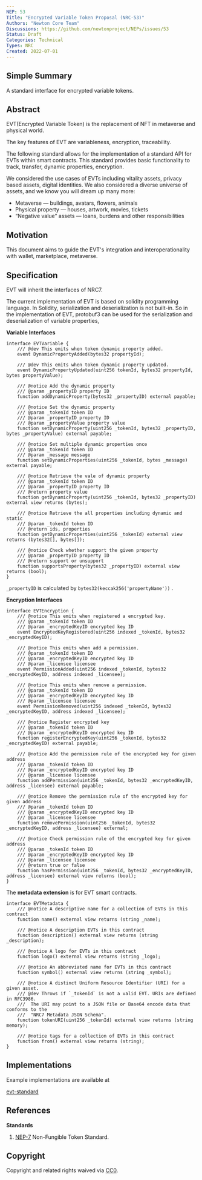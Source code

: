 ```yaml
---
NEP: 53
Title: "Encrypted Variable Token Proposal (NRC-53)"
Authors: "Newton Core Team"
Discussions: https://github.com/newtonproject/NEPs/issues/53
Status: Draft
Categories: Technical
Types: NRC
Created: 2022-07-01
---
```


## Simple Summary

A standard interface for encrypted variable tokens.

## Abstract

EVT(Encrypted Variable Token) is the replacement of NFT in metaverse and physical world.

The key features of EVT are variableness, encryption, traceability. 

The following standard allows for the implementation of a standard API for EVTs within smart contracts. This standard provides basic functionality to track, transfer, dynamic properties, encryption. 

We considered the use cases of EVTs including vitality assets, privacy based assets, digital identities. We also considered a diverse universe of assets, and we know you will dream up many more:

- Metaverse — buildings, avatars, flowers, animals
- Physical property — houses, artwork, movies, tickets
- “Negative value” assets — loans, burdens and other responsibilities

## Motivation

This document aims to guide the EVT's integration and interoperationality with wallet, marketplace, metaverse.

## Specification

EVT will inherit the interfaces of NRC7.

The current implementation of EVT is based on solidity programming language. In Solidity, serialization and deserialization is not built-in. So in the implementation of EVT, protobuf3 can be used for the serialization and deserialization of variable properties,

**Variable Interfaces**

```solidity
interface EVTVariable {
    /// @dev This emits when token dynamic property added.
    event DynamicPropertyAdded(bytes32 propertyId);
    
    /// @dev This emits when token dynamic property updated.
    event DynamicPropertyUpdated(uint256 tokenId, bytes32 propertyId, bytes propertyValue);

    /// @notice Add the dynamic property
    /// @param _propertyID property ID
    function addDynamicProperty(bytes32 _propertyID) external payable;

    /// @notice Set the dynamic property
    /// @param _tokenId token ID
    /// @param _propertyID property ID
    /// @param _propertyValue property value
    function setDynamicProperty(uint256 _tokenId, bytes32 _propertyID, bytes _propertyValue) external payable;

    /// @notice Set multiple dynamic properties once
    /// @param _tokenId token ID
    /// @param _message message
    function setDynamicProperties(uint256 _tokenId, bytes _message) external payable;

    /// @notice Retrieve the vale of dynamic property
    /// @param _tokenId token ID
    /// @param _propertyID property ID
    /// @return property value
    function getDynamicProperty(uint256 _tokenId, bytes32 _propertyID) external view returns (bytes);

    /// @notice Retrieve the all properties including dynamic and static
    /// @param _tokenId token ID
    /// @return ids, properties
    function getDynamicProperties(uint256 _tokenId) external view returns (bytes32[], bytes[]);

    /// @notice Check whether support the given property
    /// @param _propertyID property ID
    /// @return support or unsupport
    function supportsProperty(bytes32 _propertyID) external view returns (bool);
}
```

`_propertyID` is calculated by `bytes32(keccak256('propertyName'))` .

**Encryption Interfaces**

```solidity
interface EVTEncryption {
​    /// @notice This emits when registered a encrypted key.
​    /// @param _tokenId token ID
​    /// @param _encryptedKeyID encrypted key ID
​    event EncryptedKeyRegistered(uint256 indexed _tokenId, bytes32 _encryptedKeyID);

    /// @notice This emits when add a permission.
​    /// @param _tokenId token ID
​    /// @param _encryptedKeyID encrypted key ID
​    /// @param _licensee licensee
​    event PermissionAdded(uint256 indexed _tokenId, bytes32 _encryptedKeyID, address indexed _licensee);

    /// @notice This emits when remove a permission.
​    /// @param _tokenId token ID
​    /// @param _encryptedKeyID encrypted key ID
​    /// @param _licensee licensee
​    event PermissionRemoved(uint256 indexed _tokenId, bytes32 _encryptedKeyID, address indexed _licensee);

    /// @notice Register encrypted key
    /// @param _tokenId token ID
    /// @param _encryptedKeyID encrypted key ID
    function registerEncryptedKey(uint256 _tokenId, bytes32 _encryptedKeyID) external payable;

    /// @notice Add the permission rule of the encrypted key for given address
    /// @param _tokenId token ID
    /// @param _encryptedKeyID encrypted key ID
    /// @param _licensee licensee
    function addPermission(uint256 _tokenId, bytes32 _encryptedKeyID, address _licensee) external payable;

    /// @notice Remove the permission rule of the encrypted key for given address
    /// @param _tokenId token ID
    /// @param _encryptedKeyID encrypted key ID
    /// @param _licensee licensee
    function removePermission(uint256 _tokenId, bytes32 _encryptedKeyID, address _licensee) external;

    /// @notice Check permission rule of the encrypted key for given address
    /// @param _tokenId token ID
    /// @param _encryptedKeyID encrypted key ID
    /// @param _licensee licensee
    /// @return true or false
    function hasPermission(uint256 _tokenId, bytes32 _encryptedKeyID, address _licensee) external view returns (bool);
}
```

The **metadata extension** is for EVT smart contracts.

```solidity
interface EVTMetadata {
    /// @notice A descriptive name for a collection of EVTs in this contract
    function name() external view returns (string _name);

    /// @notice A description EVTs in this contract
    function description() external view returns (string _description);

    /// @notice A logo for EVTs in this contract
    function logo() external view returns (string _logo);

    /// @notice An abbreviated name for EVTs in this contract
    function symbol() external view returns (string _symbol);

    /// @notice A distinct Uniform Resource Identifier (URI) for a given asset.
    /// @dev Throws if `_tokenId` is not a valid EVT. URIs are defined in RFC3986. 
    ///  The URI may point to a JSON file or Base64 encode data that conforms to the
    ///  "NRC7 Metadata JSON Schema".
    function tokenURI(uint256 _tokenId) external view returns (string memory);

    /// @notice tags for a collection of EVTs in this contract
    function from() external view returns (string);
}
```

## Implementations

Example implementations are available at

[evt-standard](https://github.com/newtonproject/evt-standard)


## References

**Standards**

1. [NEP-7](https://neps.newtonproject.org/neps/nep-7) Non-Fungible Token Standard.

## Copyright

Copyright and related rights waived via [CC0](https://creativecommons.org/publicdomain/zero/1.0/).